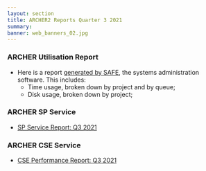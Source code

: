```yaml
---
layout: section
title: ARCHER2 Reports Quarter 3 2021
summary: 
banner: web_banners_02.jpg
---
```


### ARCHER Utilisation Report


* Here is a report [generated by SAFE](Q3_2021_safe.pdf), the systems administration
software.  This includes:
    * Time usage, broken down by project and by queue;
    * Disk usage, broken down by project;



### ARCHER SP Service


* [SP Service Report: Q3 2021](SP_Report_3Q21_v1.0.pdf)


### ARCHER CSE Service

* [CSE Performance Report: Q3 2021](CSE_Report_3Q21_v1.0.pdf)



